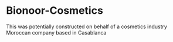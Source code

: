 # Bionoor-Cosmetics
This was potentially constructed on behalf of a cosmetics industry Moroccan company based in Casablanca 
